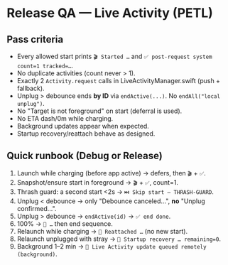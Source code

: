 # Release QA — Live Activity (PETL)

## Pass criteria
- Every allowed start prints `🎬 Started …` and `✅ post-request system count=1 tracked=…`.
- No duplicate activities (count never > 1).
- Exactly 2 `Activity.request` calls in LiveActivityManager.swift (push + fallback).
- Unplug > debounce ends **by ID** via `endActive(...)`. No `endAll("local unplug")`.
- No "Target is not foreground" on start (deferral is used).
- No ETA dash/0m while charging.
- Background updates appear when expected.
- Startup recovery/reattach behave as designed.

## Quick runbook (Debug or Release)
1) Launch while charging (before app active) → defers, then `🎬` + `✅`.
2) Snapshot/ensure start in foreground → `🎬` + `✅`, count=1.
3) Thrash guard: a second start <2s → `⏭️ Skip start — THRASH-GUARD`.
4) Unplug < debounce → only "Debounce canceled…", **no** "Unplug confirmed…".
5) Unplug > debounce → `endActive(id)` → `✅ end done`.
6) 100% → `🎯 …` then end sequence.
7) Relaunch while charging → `🧷 Reattached …` (no new start).
8) Relaunch unplugged with stray → `🔄 Startup recovery … remaining=0`.
9) Background 1–2 min → `📡 Live Activity update queued remotely (background)`.
